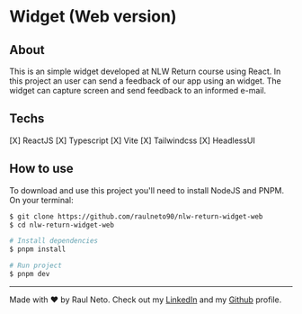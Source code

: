 # Widget (Web version)

## About

This is an simple widget developed at NLW Return course using React.
In this project an user can send a feedback of our app using an widget. The widget can
capture screen and send feedback to an informed e-mail.

## Techs

[X] ReactJS
[X] Typescript
[X] Vite
[X] Tailwindcss
[X] HeadlessUI

## How to use

To download and use this project you'll need to install NodeJS and PNPM.
On your terminal:

```zsh
$ git clone https://github.com/raulneto90/nlw-return-widget-web
$ cd nlw-return-widget-web

# Install dependencies
$ pnpm install

# Run project
$ pnpm dev
```

---
Made with :heart: by Raul Neto. Check out my [LinkedIn](https://www.linkedin.com/in/raul-neto-90/) and my [Github](https://github.com/raulneto90) profile.